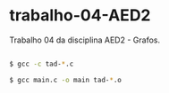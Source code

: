 # trabalho-04-AED2
Trabalho 04 da disciplina AED2 - Grafos.

```sh

$ gcc -c tad-*.c

$ gcc main.c -o main tad-*.o

```
